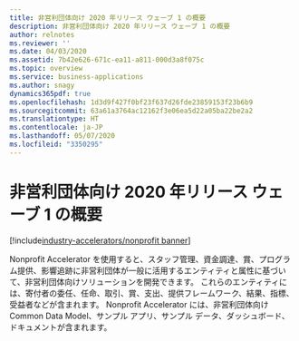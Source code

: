 ```yaml
---
title: 非営利団体向け 2020 年リリース ウェーブ 1 の概要
description: 非営利団体向け 2020 年リリース ウェーブ 1 の概要
author: relnotes
ms.reviewer: ''
ms.date: 04/03/2020
ms.assetid: 7b42e626-671c-ea11-a811-000d3a8f075c
ms.topic: overview
ms.service: business-applications
ms.author: snagy
dynamics365pdf: true
ms.openlocfilehash: 1d3d9f427f0bf23f637d26fde23859153f23b6b9
ms.sourcegitcommit: 63a61a3764ac12162f3e06ea5d22a05ba22be2a2
ms.translationtype: HT
ms.contentlocale: ja-JP
ms.lasthandoff: 05/07/2020
ms.locfileid: "3350295"
---
```

# <a name="overview-of-nonprofit-2020-release-wave-1"></a>非営利団体向け 2020 年リリース ウェーブ 1 の概要
[!include[industry-accelerators/nonprofit banner](../includes/industry-accelerators/nonprofit.md)]

<!--overview start-->
Nonprofit Accelerator を使用すると、スタッフ管理、資金調達、賞、プログラム提供、影響追跡に非営利団体が一般に活用するエンティティと属性に基づいて、非営利団体向けソリューションを開発できます。 これらのエンティティには、寄付者の委任、任命、取引、賞、支出、提供フレームワーク、結果、指標、受益者などが含まれます。 Nonprofit Accelerator には、非営利団体向け Common Data Model、サンプル アプリ、サンプル データ、ダッシュボード、ドキュメントが含まれます。
<!--overview end-->